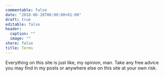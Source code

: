 ```yaml
---
commentable: false
date: "2018-06-28T00:00:00+01:00"
draft: true
editable: false
header:
  caption: ""
  image: ""
share: false
title: Terms
---
```


Everything on this site is just like, my opinion, man. Take any free advice you may find in my posts or anywhere else on this site at your own risk.

